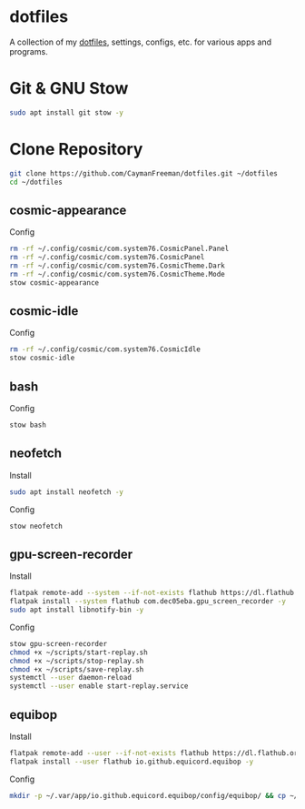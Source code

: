 # dotfiles
A collection of my [dotfiles](https://en.wiktionary.org/wiki/dotfile), settings, configs, etc. for various apps and programs.

# Git & GNU Stow
```bash
sudo apt install git stow -y
```

# Clone Repository
```bash
git clone https://github.com/CaymanFreeman/dotfiles.git ~/dotfiles
cd ~/dotfiles
```

## cosmic-appearance
Config
```bash
rm -rf ~/.config/cosmic/com.system76.CosmicPanel.Panel
rm -rf ~/.config/cosmic/com.system76.CosmicPanel
rm -rf ~/.config/cosmic/com.system76.CosmicTheme.Dark
rm -rf ~/.config/cosmic/com.system76.CosmicTheme.Mode
stow cosmic-appearance
```

## cosmic-idle
Config
```bash
rm -rf ~/.config/cosmic/com.system76.CosmicIdle
stow cosmic-idle
```

## bash
Config
```bash
stow bash
```

## neofetch
Install
```bash
sudo apt install neofetch -y
```

Config
```bash
stow neofetch
```

## gpu-screen-recorder
Install
```bash
flatpak remote-add --system --if-not-exists flathub https://dl.flathub.org/repo/flathub.flatpakrepo
flatpak install --system flathub com.dec05eba.gpu_screen_recorder -y
sudo apt install libnotify-bin -y
```

Config
```bash
stow gpu-screen-recorder
chmod +x ~/scripts/start-replay.sh
chmod +x ~/scripts/stop-replay.sh
chmod +x ~/scripts/save-replay.sh
systemctl --user daemon-reload
systemctl --user enable start-replay.service
```

## equibop
Install
```bash
flatpak remote-add --user --if-not-exists flathub https://dl.flathub.org/repo/flathub.flatpakrepo
flatpak install --user flathub io.github.equicord.equibop -y
```

Config
```bash
mkdir -p ~/.var/app/io.github.equicord.equibop/config/equibop/ && cp ~/dotfiles/equibop/.var/app/io.github.equicord.equibop/config/equibop/settings/settings.json ~/.var/app/io.github.equicord.equibop/config/equibop/settings
```